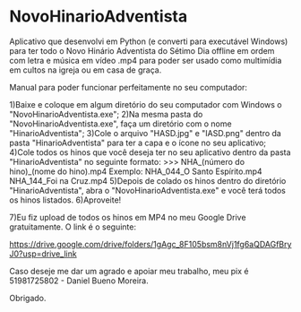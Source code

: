 # NovoHinarioAdventista
Aplicativo que desenvolvi em Python (e converti para executável Windows) para ter todo o Novo Hinário Adventista do Sétimo Dia offline em ordem com letra e música em vídeo .mp4 para poder ser usado como multimídia em cultos na igreja ou em casa de graça.

Manual para poder funcionar perfeitamente no seu computador:

1)Baixe e coloque em algum diretório do seu computador com Windows o "NovoHinarioAdventista.exe";
2)Na mesma pasta do "NovoHinarioAdventista.exe", faça um diretório com o nome "HinarioAdventista";
3)Cole o arquivo "HASD.jpg" e "IASD.png" dentro da pasta "HinarioAdventista" para ter a capa e o ícone no seu aplicativo;
4)Cole todos os hinos que você deseja ter no seu aplicativo dentro da pasta "HinarioAdventista" no seguinte formato:
    >>> NHA_(número do hino)_(nome do hino).mp4
        Exemplo: NHA_044_O Santo Espírito.mp4
                 NHA_144_Foi na Cruz.mp4
5)Depois de colado os hinos dentro do diretório "HinarioAdventista", abra o "NovoHinarioAdventista.exe" e você terá todos os hinos listados.
6)Aproveite!


7)Eu fiz upload de todos os hinos em MP4 no meu Google Drive gratuitamente. O link é o seguinte:

https://drive.google.com/drive/folders/1gAgc_8F105bsm8nVj1fg6aQDAGfBryJ0?usp=drive_link

Caso deseje me dar um agrado e apoiar meu trabalho, meu pix é 51981725802 - Daniel Bueno Moreira.

Obrigado.

